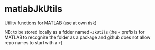 # matlabJkUtils
Utility functions for MATLAB (use at own risk)

NB: to be stored locally as a folder named `+JkUtils` (the `+` prefix is for MATLAB to recognize the folder as a package and github does not allow repo names to start with a `+`)

